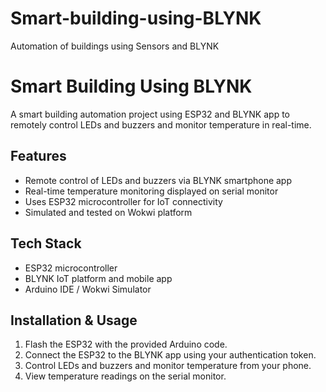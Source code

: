 # Smart-building-using-BLYNK
Automation of buildings using Sensors and BLYNK
# Smart Building Using BLYNK
A smart building automation project using ESP32 and BLYNK app to remotely control LEDs and buzzers and monitor temperature in real-time.

## Features
- Remote control of LEDs and buzzers via BLYNK smartphone app
- Real-time temperature monitoring displayed on serial monitor
- Uses ESP32 microcontroller for IoT connectivity
- Simulated and tested on Wokwi platform

## Tech Stack

- ESP32 microcontroller
- BLYNK IoT platform and mobile app
- Arduino IDE / Wokwi Simulator

## Installation & Usage

1. Flash the ESP32 with the provided Arduino code.
2. Connect the ESP32 to the BLYNK app using your authentication token.
3. Control LEDs and buzzers and monitor temperature from your phone.
4. View temperature readings on the serial monitor.


